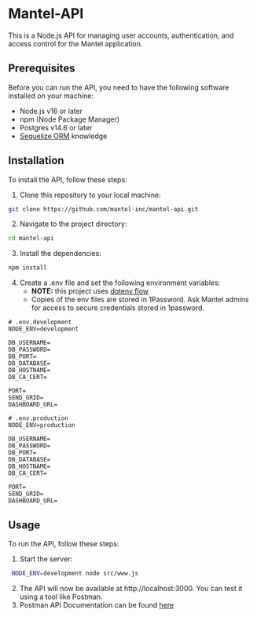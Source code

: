# Mantel-API
This is a Node.js API for managing user accounts, authentication, and access control for the Mantel application.

## Prerequisites
Before you can run the API, you need to have the following software installed on your machine:

- Node.js v16 or later
- npm (Node Package Manager)
- Postgres v14.6 or later
- [Sequelize ORM](https://sequelize.org/docs/v6/) knowledge

## Installation
To install the API, follow these steps:

1. Clone this repository to your local machine:

```bash  
git clone https://github.com/mantel-inc/mantel-api.git
```
2. Navigate to the project directory:
```bash
cd mantel-api
```
3. Install the dependencies:
```bash 
npm install
```
4. Create a .env file and set the following environment variables:
   - **NOTE:** this project uses [dotenv flow](https://github.com/kerimdzhanov/dotenv-flow)
   - Copies of the env files are stored in 1Password. Ask Mantel admins for access to secure credentials stored in 1password.

```dotenv
# .env.development
NODE_ENV=development

DB_USERNAME=
DB_PASSWORD=
DB_PORT=
DB_DATABASE=
DB_HOSTNAME=
DB_CA_CERT=

PORT=
SEND_GRID=
DASHBOARD_URL=
```

```dotenv
# .env.production
NODE_ENV=production

DB_USERNAME=
DB_PASSWORD=
DB_PORT=
DB_DATABASE=
DB_HOSTNAME=
DB_CA_CERT=

PORT=
SEND_GRID=
DASHBOARD_URL=
```

## Usage
To run the API, follow these steps:

1. Start the server:
```bash 
 NODE_ENV=development node src/www.js 
```
2. The API will now be available at http://localhost:3000. You can test it using a tool like Postman.
3. Postman API Documentation can be found [here](https://documenter.getpostman.com/view/21162091/2s93eZyBiY)


